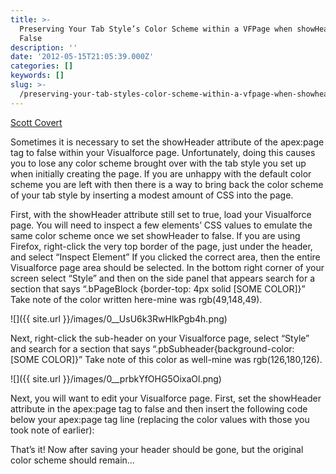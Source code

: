 ```yaml
---
title: >-
  Preserving Your Tab Style’s Color Scheme within a VFPage when showHeader is
  False
description: ''
date: '2012-05-15T21:05:39.000Z'
categories: []
keywords: []
slug: >-
  /preserving-your-tab-styles-color-scheme-within-a-vfpage-when-showheader-is-false
---
```


[Scott
Covert](https://www.tython.co/)

Sometimes it is necessary to set the showHeader attribute of the apex:page tag to false within your Visualforce page. Unfortunately, doing this causes you to lose any color scheme brought over with the tab style you set up when initially creating the page. If you are unhappy with the default color scheme you are left with then there is a way to bring back the color scheme of your tab style by inserting a modest amount of CSS into the page.

First, with the showHeader attribute still set to true, load your Visualforce page. You will need to inspect a few elements’ CSS values to emulate the same color scheme once we set showHeader to false. If you are using Firefox, right-click the very top border of the page, just under the header, and select “Inspect Element” If you clicked the correct area, then the entire Visualforce page area should be selected. In the bottom right corner of your screen select “Style” and then on the side panel that appears search for a section that says “.bPageBlock {border-top: 4px solid \[SOME COLOR\]}” Take note of the color written here-mine was rgb(49,148,49).

![]({{ site.url }}/images/0__UsU6k3RwHlkPgb4h.png)

Next, right-click the sub-header on your Visualforce page, select “Style” and search for a section that says “.pbSubheader{background-color: \[SOME COLOR\]}” Take note of this color as well-mine was rgb(126,180,126).

![]({{ site.url }}/images/0__prbkYfOHG5OixaOl.png)

Next, you will want to edit your Visualforce page. First, set the showHeader attribute in the apex:page tag to false and then insert the following code below your apex:page tag line (replacing the color values with those you took note of earlier):

<style type="text/css">  
.bPageBlock {  
    border-top: 4px solid rgb(49,148,49);  
}  
.pbSubheader {  
    background-color: rgb(126,180,126);  
}  
</style>

That’s it! Now after saving your header should be gone, but the original color scheme should remain…